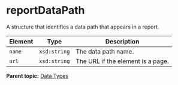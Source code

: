 # reportDataPath

A structure that identifies a data path that appears in a report.

|Element|Type|Description|
|-------|----|-----------|
|`name` |`xsd:string` |The data path name.|
|`url` |`xsd:string` |The URL if the element is a page.|

**Parent topic:** [Data Types](../data_types/datatypes.md)

